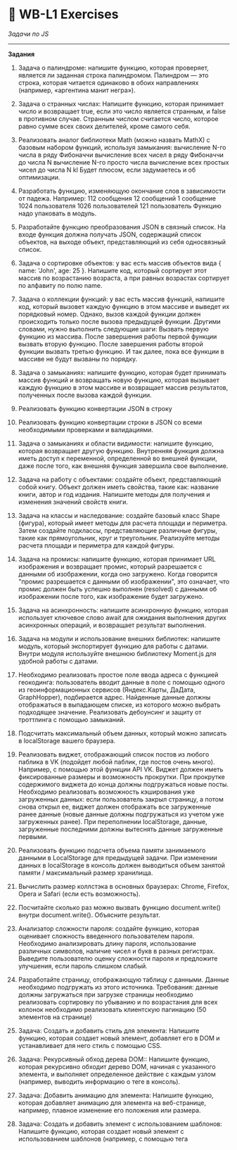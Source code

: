 # :small_orange_diamond: WB-L1 Exercises

_Задачи по JS_

---

**Задания**

1. Задача о палиндроме: напишите функцию, которая проверяет, является ли заданная строка палиндромом. Палиндром — это строка, которая читается одинаково в обоих направлениях (например, «аргентина манит негра»).
2. Задача о странных числах: Напишите функцию, которая принимает число и возвращает true, если это число является странным, и false в противном случае. Странным числом считается число, которое равно сумме всех своих делителей, кроме самого себя.
3. Реализовать аналог библиотеки Math (можно назвать MathX) с базовым набором функций, используя замыкания:
   вычисление N-го числа в ряду Фибоначчи
   вычисление всех чисел в ряду Фибоначчи до числа N
   вычисление N-го просто числа
   вычисление всех простых чисел до числа N
   kl
   Будет плюсом, если задумаетесь и об оптимизации.

4. Разработать функцию, изменяющую окончание слов в зависимости от падежа. Например:
   112 сообщения
   12 сообщений
   1 сообщение
   1024 пользователя
   1026 пользователей
   121 пользователь
   Функцию надо упаковать в модуль.
5. Разработайте функцию преобразования JSON в связный список. На входе функция должна получать JSON, содержащий список объектов, на выходе объект, представляющий из себя односвязный список.
6. Задача о сортировке объектов: у вас есть массив объектов вида { name: 'John', age: 25 }. Напишите код, который сортирует этот массив по возрастанию возраста, а при равных возрастах сортирует по алфавиту по полю name.
7. Задача о коллекции функций: у вас есть массив функций, напишите код, который вызовет каждую функцию в этом массиве и выведет их порядковый номер. Однако, вызов каждой функции должен происходить только после вызова предыдущей функции.
   Другими словами, нужно выполнить следующие шаги:
   Вызвать первую функцию из массива.
   После завершения работы первой функции вызвать вторую функцию.
   После завершения работы второй функции вызвать третью функцию.
   И так далее, пока все функции в массиве не будут вызваны по порядку.

8. Задача о замыканиях: напишите функцию, которая будет принимать массив функций и возвращать новую функцию, которая вызывает каждую функцию в этом массиве и возвращает массив результатов, полученных после вызова каждой функции.
9. Реализовать функцию конвертации JSON в строку
10. Реализовать функцию конвертации строки в JSON со всеми необходимыми проверками и валидациями.
11. Задача о замыканиях и области видимости: напишите функцию, которая возвращает другую функцию. Внутренняя функция должна иметь доступ к переменной, определенной во внешней функции, даже после того, как внешняя функция завершила свое выполнение.
12. Задача на работу с объектами: создайте объект, представляющий собой книгу. Объект должен иметь свойства, такие как: название книги, автор и год издания. Напишите методы для получения и изменения значений свойств книги.
13. Задача на классы и наследование: создайте базовый класс Shape (фигура), который имеет методы для расчета площади и периметра. Затем создайте подклассы, представляющие различные фигуры, такие как прямоугольник, круг и треугольник. Реализуйте методы расчета площади и периметра для каждой фигуры.
14. Задача на промисы: напишите функцию, которая принимает URL изображения и возвращает промис, который разрешается с данными об изображении, когда оно загружено. Когда говорится "промис разрешается с данными об изображении", это означает, что промис должен быть успешно выполнен (resolved) с данными об изображении после того, как изображение будет загружено.
15. Задача на асинхронность: напишите асинхронную функцию, которая использует ключевое слово await для ожидания выполнения других асинхронных операций, и возвращает результат выполнения.
16. Задача на модули и использование внешних библиотек: напишите модуль, который экспортирует функцию для работы с датами. Внутри модуля используйте внешнюю библиотеку Moment.js для удобной работы с датами.
17. Необходимо реализовать простое поле ввода адреса с функцией геокодинга: пользователь вводит данные в поле с помощью одного из геоинформационных сервисов (Яндекс.Карты, ДаДата, GraphHopper), подбирается адрес. Найденные данные должны отображаться в выпадающем списке, из которого можно выбрать подходящее значение. Реализовать дебоунсинг и защиту от троттлинга с помощью замыканий.
18. Подсчитать максимальный объем данных, который можно записать в localStorage вашего браузера.
19. Реализовать виджет, отображающий список постов из любого паблика в VK (подойдет любой паблик, где постов очень много). Например, с помощью этой функции API VK. Виджет должен иметь фиксированные размеры и возможность прокрутки. При прокрутке содержимого виджета до конца должны подгружаться новые посты. Необходимо реализовать возможность кэширования уже загруженных данных: если пользователь закрыл страницу, а потом снова открыл ее, виджет должен отображать все загруженные ранее данные (новые данные должны подгружаться из учетом уже загруженных ранее).
    При переполнении localStorage, данные, загруженные последними должны вытеснять данные загруженные первыми.

20. Реализовать функцию подсчета объема памяти занимаемого данными в LocalStorage для предыдущей задачи. При изменении данных в localStorage в консоль должен выводиться объем занятой памяти / максимальный размер хранилища.
21. Вычислить размер коллстэка в основных браузерах: Chrome, Firefox, Opera и Safari (если есть возможность).
22. Посчитайте сколько раз можно вызвать функцию document.write() внутри document.write(). Объясните результат.
23. Анализатор сложности пароля: создайте функцию, которая оценивает сложность введенного пользователем пароля. Необходимо анализировать длину пароля, использование различных символов, наличие чисел и букв в разных регистрах. Выведите пользователю оценку сложности пароля и предложите улучшения, если пароль слишком слабый.
24. Разработайте страницу, отображающую таблицу с данными. Данные необходимо подгружать из этого источника.
    Требования:
    данные должны загружаться при загрузке страницы
    необходимо реализовать сортировку по убыванию и по возрастания для всех колонок
    необходимо реализовать клиентскую пагинацию (50 элементов на странице)
25. Задача: Создать и добавить стиль для элемента: Напишите функцию, которая создает новый элемент, добавляет его в DOM и устанавливает для него стиль с помощью CSS.
26. Задача: Рекурсивный обход дерева DOM:: Напишите функцию, которая рекурсивно обходит дерево DOM, начиная с указанного элемента, и выполняет определенное действие с каждым узлом (например, выводить информацию о теге в консоль).
27. Задача: Добавить анимацию для элемента: Напишите функцию, которая добавляет анимацию для элемента на веб-странице, например, плавное изменение его положения или размера.
28. Задача: Создать и добавить элемент с использованием шаблонов: Напишите функцию, которая создает новый элемент с использованием шаблонов (например, с помощью тега <template>) и добавляет его в DOM.
29. Задача: Взаимодействие с формами: Напишите функцию, которая получает данные из формы на веб-странице и выполняет определенные действия с этими данными, например, отправляет их на сервер или отображает всплывающее окно с результатами.

Используемые языки:

- :heavy_check_mark: HTML5
- :heavy_check_mark: CSS3
- :heavy_check_mark: JavaScript

---

![GitHub repo size](https://img.shields.io/github/repo-size/uzornakovre/wb-exercises?color=yellow&style=flat-square) ![GitHub last commit](https://img.shields.io/github/last-commit/uzornakovre/wb-exercises?color=blue&style=flat-square) ![GitHub Repo stars](https://img.shields.io/github/stars/uzornakovre/wb-exercises?color=pink&style=flat-square)
